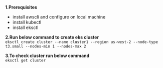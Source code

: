 **1.Prerequisites**
<br>
- install awscli and configure on local machine
- install kubectl
- install eksctl


**2.Run below command to create eks cluster**
<br>
`eksctl create cluster --name cluster1 --region us-west-2 --node-type t3.small --nodes-min 1 --nodes-max 2`


**3.To check cluster run below command**
<br>
`eksctl get cluster`

